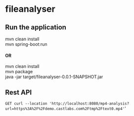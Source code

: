 # fileanalyser
## Run the application
 mvn clean install <br>
 mvn spring-boot:run <br>
#### OR
mvn clean install <br>
mvn package <br>
java -jar target/fileanalyser-0.0.1-SNAPSHOT.jar

## Rest API
`GET curl --location 'http://localhost:8080/mp4-analysis?url=https%3A%2F%2Fdemo.castlabs.com%2Ftmp%2Ftext0.mp4'`'

